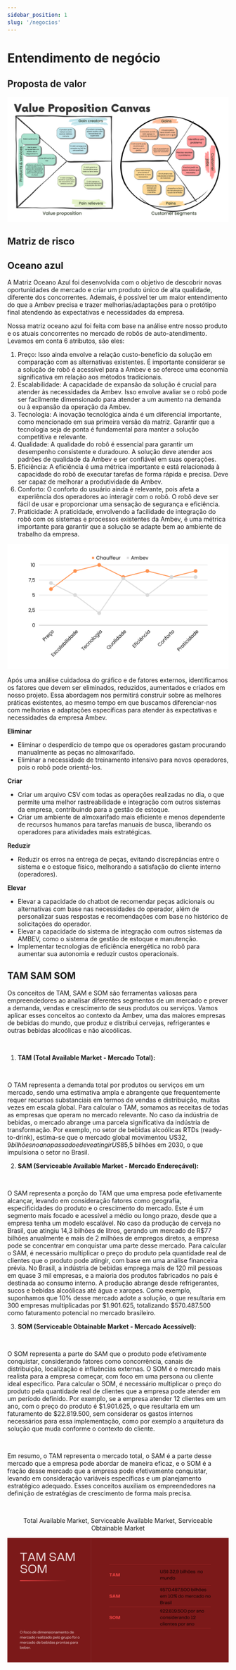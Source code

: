 ```yaml
---
sidebar_position: 1
slug: '/negocios'
---
```


# Entendimento de negócio

## Proposta de valor

![Canva de Proposta de Valor](../../static/img/proposta_de_valor.png)

## Matriz de risco
## Oceano azul

A Matriz Oceano Azul foi desenvolvida com o objetivo de descobrir novas oportunidades de mercado e criar um produto único de alta qualidade, diferente dos concorrentes. Ademais, é possível ter um maior entendimento do que a Ambev precisa e trazer melhorias/adaptações para o protótipo final atendendo às expectativas e necessidades da empresa.

Nossa matriz oceano azul foi feita com base na análise entre nosso produto e os atuais concorrentes no mercado de robôs de auto-atendimento. Levamos em conta 6 atributos, são eles:

1. Preço: Isso ainda envolve a relação custo-benefício da solução em comparação com as alternativas existentes. É importante considerar se a solução de robô é acessível para a Ambev e se oferece uma economia significativa em relação aos métodos tradicionais.
2. Escalabilidade: A capacidade de expansão da solução é crucial para atender às necessidades da Ambev. Isso envolve avaliar se o robô pode ser facilmente dimensionado para atender a um aumento na demanda ou à expansão da operação da Ambev.
3. Tecnologia: A inovação tecnológica ainda é um diferencial importante, como mencionado em sua primeira versão da matriz. Garantir que a tecnologia seja de ponta é fundamental para manter a solução competitiva e relevante.
4. Qualidade: A qualidade do robô é essencial para garantir um desempenho consistente e duradouro. A solução deve atender aos padrões de qualidade da Ambev e ser confiável em suas operações.
5. Eficiência: A eficiência é uma métrica importante e está relacionada à capacidade do robô de executar tarefas de forma rápida e precisa. Deve ser capaz de melhorar a produtividade da Ambev.
6. Conforto: O conforto do usuário ainda é relevante, pois afeta a experiência dos operadores ao interagir com o robô. O robô deve ser fácil de usar e proporcionar uma sensação de segurança e eficiência.
7. Praticidade: A praticidade, envolvendo a facilidade de integração do robô com os sistemas e processos existentes da Ambev, é uma métrica importante para garantir que a solução se adapte bem ao ambiente de trabalho da empresa.

![Matriz Oceano Azul](../../static/img/matriz-oceano-azul.png)


Após uma análise cuidadosa do gráfico e de fatores externos, identificamos os fatores que devem ser eliminados, reduzidos, aumentados e criados em nosso projeto. Essa abordagem nos permitirá construir sobre as melhores práticas existentes, ao mesmo tempo em que buscamos diferenciar-nos com melhorias e adaptações específicas para atender às expectativas e necessidades da empresa Ambev.

**Eliminar**

- Eliminar o desperdício de tempo que os operadores gastam procurando manualmente as peças no almoxarifado.
- Eliminar a necessidade de treinamento intensivo para novos operadores, pois o robô pode orientá-los.

**Criar**

- Criar um arquivo CSV com todas as operações realizadas no dia, o que permite uma melhor rastreabilidade e integração com outros sistemas da empresa, contribuindo para a gestão de estoque.
- Criar um ambiente de almoxarifado mais eficiente e menos dependente de recursos humanos para tarefas manuais de busca, liberando os operadores para atividades mais estratégicas.

**Reduzir**

- Reduzir os erros na entrega de peças, evitando discrepâncias entre o sistema e o estoque físico, melhorando a satisfação do cliente interno (operadores).

**Elevar**

- Elevar a capacidade do chatbot de recomendar peças adicionais ou alternativas com base nas necessidades do operador, além de personalizar suas respostas e recomendações com base no histórico de solicitações do operador.
- Elevar a capacidade do sistema de integração com outros sistemas da AMBEV, como o sistema de gestão de estoque e manutenção.
- Implementar tecnologias de eficiência energética no robô para aumentar sua autonomia e reduzir custos operacionais.

## TAM SAM SOM

Os conceitos de TAM, SAM e SOM são ferramentas valiosas para empreendedores ao analisar diferentes segmentos de um mercado e prever a demanda, vendas e crescimento de seus produtos ou serviços. Vamos aplicar esses conceitos ao contexto da Ambev, uma das maiores empresas de bebidas do mundo, que produz e distribui cervejas, refrigerantes e outras bebidas alcoólicas e não alcoólicas.

<br/>

1. **TAM (Total Available Market - Mercado Total):**

<br/>

O TAM representa a demanda total por produtos ou serviços em um mercado, sendo uma estimativa ampla e abrangente que frequentemente requer recursos substanciais em termos de vendas e distribuição, muitas vezes em escala global. Para calcular o TAM, somamos as receitas de todas as empresas que operam no mercado relevante. No caso da indústria de bebidas, o mercado abrange uma parcela significativa da indústria de transformação. Por exemplo, no setor de bebidas alcoólicas RTDs (ready-to-drink), estima-se que o mercado global movimentou US$32,9 bilhões no ano passado e deve atingir US$85,5 bilhões em 2030, o que impulsiona o setor no Brasil.

2. **SAM (Serviceable Available Market - Mercado Endereçável):**

<br/>

O SAM representa a porção do TAM que uma empresa pode efetivamente alcançar, levando em consideração fatores como geografia, especificidades do produto e o crescimento do mercado. Este é um segmento mais focado e acessível a médio ou longo prazo, desde que a empresa tenha um modelo escalável. No caso da produção de cerveja no Brasil, que atingiu 14,3 bilhões de litros, gerando um mercado de R$77 bilhões anualmente e mais de 2 milhões de empregos diretos, a empresa pode se concentrar em conquistar uma parte desse mercado.
Para calcular o SAM, é necessário multiplicar o preço do produto pela quantidade real de clientes que o produto pode atingir, com base em uma análise financeira prévia.
No Brasil, a indústria de bebidas emprega mais de 120 mil pessoas em quase 3 mil empresas, e a maioria dos produtos fabricados no país é destinada ao consumo interno. A produção abrange desde refrigerantes, sucos e bebidas alcoólicas até água e xaropes. Como exemplo, suponhamos que 10% desse mercado adote a solução, o que resultaria em 300 empresas multiplicadas por $1.901.625, totalizando $570.487.500 como faturamento potencial no mercado brasileiro.

3. **SOM (Serviceable Obtainable Market - Mercado Acessível):**

<br/>

O SOM representa a parte do SAM que o produto pode efetivamente conquistar, considerando fatores como concorrência, canais de distribuição, localização e influências externas. O SOM é o mercado mais realista para a empresa começar, com foco em uma persona ou cliente ideal específico. Para calcular o SOM, é necessário multiplicar o preço do produto pela quantidade real de clientes que a empresa pode atender em um período definido. Por exemplo, se a empresa atender 12 clientes em um ano, com o preço do produto é $1.901.625, o que resultaria em um faturamento de $22.819.500, sem considerar os gastos internos necessários para essa implementação, como por exemplo a arquitetura da solução que muda conforme o contexto do cliente.

<br/>

Em resumo, o TAM representa o mercado total, o SAM é a parte desse mercado que a empresa pode abordar de maneira eficaz, e o SOM é a fração desse mercado que a empresa pode efetivamente conquistar, levando em consideração variáveis específicas e um planejamento estratégico adequado. Esses conceitos auxiliam os empreendedores na definição de estratégias de crescimento de forma mais precisa.

<br/>

<p align="center"> Total Available Market, Serviceable Available Market, Serviceable Obtainable Market </p>

![Tam Sam Som](../../static/img/tamsamsom.png)
